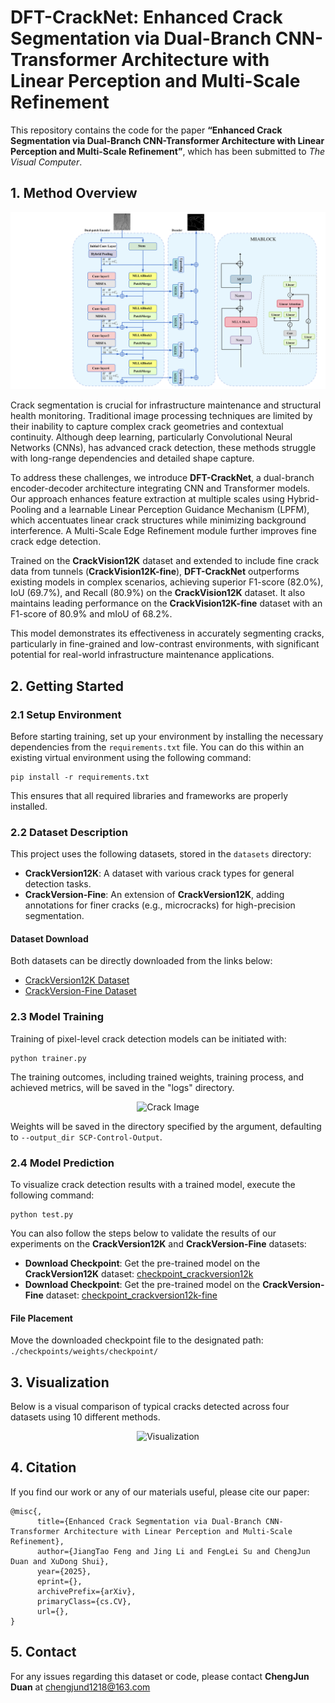 # DFT-CrackNet: Enhanced Crack Segmentation via Dual-Branch CNN-Transformer Architecture with Linear Perception and Multi-Scale Refinement

This repository contains the code for the paper **“Enhanced Crack Segmentation via Dual-Branch CNN-Transformer Architecture with Linear Perception and Multi-Scale Refinement”**, which has been submitted to *The Visual Computer*.

## 1. Method Overview

<p align="center">
    <img src="./Figures/model-design.png" alt="Overview" />
</p>

Crack segmentation is crucial for infrastructure maintenance and structural health monitoring. Traditional image processing techniques are limited by their inability to capture complex crack geometries and contextual continuity. Although deep learning, particularly Convolutional Neural Networks (CNNs), has advanced crack detection, these methods struggle with long-range dependencies and detailed shape capture.

To address these challenges, we introduce **DFT-CrackNet**, a dual-branch encoder-decoder architecture integrating CNN and Transformer models. Our approach enhances feature extraction at multiple scales using Hybrid-Pooling and a learnable Linear Perception Guidance Mechanism (LPFM), which accentuates linear crack structures while minimizing background interference. A Multi-Scale Edge Refinement module further improves fine crack edge detection.

Trained on the **CrackVision12K** dataset and extended to include fine crack data from tunnels (**CrackVision12K-fine**), **DFT-CrackNet** outperforms existing models in complex scenarios, achieving superior F1-score (82.0%), IoU (69.7%), and Recall (80.9%) on the **CrackVision12K** dataset. It also maintains leading performance on the **CrackVision12K-fine** dataset with an F1-score of 80.9% and mIoU of 68.2%.

This model demonstrates its effectiveness in accurately segmenting cracks, particularly in fine-grained and low-contrast environments, with significant potential for real-world infrastructure maintenance applications.

## 2. Getting Started

### 2.1 Setup Environment

Before starting training, set up your environment by installing the necessary dependencies from the `requirements.txt` file. You can do this within an existing virtual environment using the following command:
```
pip install -r requirements.txt
```
This ensures that all required libraries and frameworks are properly installed.

### 2.2 Dataset Description

This project uses the following datasets, stored in the `datasets` directory:

- **CrackVersion12K**: A dataset with various crack types for general detection tasks.
- **CrackVersion-Fine**: An extension of **CrackVersion12K**, adding annotations for finer cracks (e.g., microcracks) for high-precision segmentation.

#### Dataset Download

Both datasets can be directly downloaded from the links below:

- [CrackVersion12K Dataset](https://github.com/li5jing/DFT-CrackNet/datasets/crackversion12k)
- [CrackVersion-Fine Dataset](https://github.com/li5jing/DFT-CrackNet/datasets/crackversion12k-fine)

### 2.3 Model Training

Training of pixel-level crack detection models can be initiated with:
```
python trainer.py
```

The training outcomes, including trained weights, training process, and achieved metrics, will be saved in the "logs" directory.

<p align="center">
    <img src="./images/crack_image.png" alt="Crack Image" />
</p>

Weights will be saved in the directory specified by the argument, defaulting to `--output_dir SCP-Control-Output`.

### 2.4 Model Prediction

To visualize crack detection results with a trained model, execute the following command:
```
python test.py
```
You can also follow the steps below to validate the results of our experiments on the **CrackVersion12K** and **CrackVersion-Fine** datasets:

- **Download Checkpoint**: Get the pre-trained model on the **CrackVersion12K** dataset: [checkpoint_crackversion12k](https://drive.google.com/file/d/1aK7DgKbMQwK/view?usp=drive_link)
- **Download Checkpoint**: Get the pre-trained model on the **CrackVersion-Fine** dataset: [checkpoint_crackversion12k-fine](https://drive.google.com/file/d/1aK7DgtZlK/view?usp=drive_link)

#### File Placement

Move the downloaded checkpoint file to the designated path: `./checkpoints/weights/checkpoint/`

## 3. Visualization

Below is a visual comparison of typical cracks detected across four datasets using 10 different methods.

<p align="center">
    <img src=".Figures/results.png" alt="Visualization" />
</p>

## 4. Citation

If you find our work or any of our materials useful, please cite our paper:
```
@misc{,
      title={Enhanced Crack Segmentation via Dual-Branch CNN-Transformer Architecture with Linear Perception and Multi-Scale Refinement}, 
      author={JiangTao Feng and Jing Li and FengLei Su and ChengJun Duan and XuDong Shui},
      year={2025},
      eprint={},
      archivePrefix={arXiv},
      primaryClass={cs.CV},
      url={}, 
}
```

## 5. Contact

For any issues regarding this dataset or code, please contact **ChengJun Duan** at [chengjund1218@163.com](mailto:chengjund1218@163.com)









